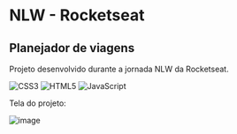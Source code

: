 # NLW - Rocketseat
## Planejador de viagens  


Projeto desenvolvido durante a jornada NLW da Rocketseat.

![CSS3](https://img.shields.io/badge/css3-%231572B6.svg?style=for-the-badge&logo=css3&logoColor=white)
![HTML5](https://img.shields.io/badge/html5-%23E34F26.svg?style=for-the-badge&logo=html5&logoColor=white)
![JavaScript](https://img.shields.io/badge/javascript-%23323330.svg?style=for-the-badge&logo=javascript&logoColor=%23F7DF1E)



Tela do projeto:  

  
![image](https://github.com/Julianne-Barbosa/NLW-planejador-de-viagens/assets/146261157/43a47f94-ccbd-4d8f-a22e-a86392579e18)

